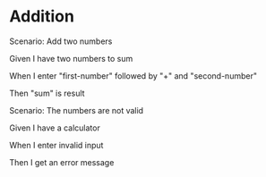 # Addition

Scenario: Add two numbers
  
  Given I have two numbers to sum

  When I enter "first-number" followed by "+" and "second-number"
  
  Then "sum" is result

Scenario: The numbers are not valid
  
  Given I have a calculator
  
  When I enter invalid input
  
  Then I get an error message
